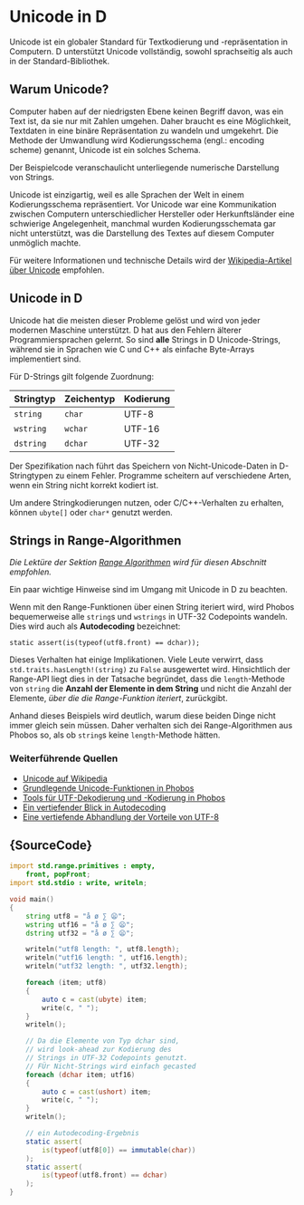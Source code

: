 # Unicode in D

Unicode ist ein globaler Standard für Textkodierung und 
-repräsentation in Computern. D unterstützt Unicode 
vollständig, sowohl sprachseitig als auch in der 
Standard-Bibliothek.

## Warum Unicode?

Computer haben auf der niedrigsten Ebene keinen Begriff 
davon, was ein Text ist, da sie nur mit Zahlen umgehen.
Daher braucht es eine Möglichkeit, Textdaten in eine
binäre Repräsentation zu wandeln und umgekehrt. Die Methode
der Umwandlung wird Kodierungsschema (engl.: encoding scheme)
genannt, Unicode ist ein solches Schema.

Der Beispielcode veranschaulicht unterliegende numerische
Darstellung von Strings.

Unicode ist einzigartig, weil es alle Sprachen der Welt in
einem Kodierungsschema repräsentiert. Vor Unicode war eine
Kommunikation zwischen Computern unterschiedlicher Hersteller
oder Herkunftsländer eine schwierige Angelegenheit, manchmal
wurden Kodierungsschemata gar nicht unterstützt, was die 
Darstellung des Textes auf diesem Computer unmöglich machte.

Für weitere Informationen und technische Details wird der
[Wikipedia-Artikel über Unicode](https://de.wikipedia.org/wiki/Unicode)
empfohlen.

## Unicode in D

Unicode hat die meisten dieser Probleme gelöst und wird von
jeder modernen Maschine unterstützt. D hat aus den Fehlern
älterer Programmiersprachen gelernt. So sind **alle** Strings 
in D Unicode-Strings, während sie in Sprachen wie C und C++
als einfache Byte-Arrays implementiert sind.

Für D-Strings gilt folgende Zuordnung:

| Stringtyp | Zeichentyp | Kodierung |
|-----------|------------|-----------|
| `string`  | `char`     | UTF-8     |
| `wstring` | `wchar`    | UTF-16    |
| `dstring` | `dchar`    | UTF-32    |


Der Spezifikation nach führt das Speichern von Nicht-Unicode-Daten
in D-Stringtypen zu einem Fehler. Programme scheitern auf
verschiedene Arten, wenn ein String nicht korrekt kodiert ist.

Um andere Stringkodierungen nutzen, oder C/C++-Verhalten zu 
erhalten, können `ubyte[]` oder `char*` genutzt werden.

## Strings in Range-Algorithmen

*Die Lektüre der Sektion [Range Algorithmen](gems/range-algorithms) 
wird für diesen Abschnitt empfohlen.*

Ein paar wichtige Hinweise sind im Umgang mit Unicode in D zu beachten.

Wenn mit den Range-Funktionen über einen String iteriert wird,
wird Phobos bequemerweise alle `string`s und `wstrings` in UTF-32
Codepoints wandeln. Dies wird auch als **Autodecoding** bezeichnet:

```
static assert(is(typeof(utf8.front) == dchar));
```

Dieses Verhalten hat einige Implikationen. Viele Leute verwirrt,
dass `std.traits.hasLength!(string)` zu `False` ausgewertet wird.
Hinsichtlich der Range-API liegt dies in der Tatsache begründet,
dass die `length`-Methode von `string` die **Anzahl der Elemente in
dem String** und nicht die Anzahl der Elemente, *über die die 
Range-Funktion iteriert*, zurückgibt.

Anhand dieses Beispiels wird deutlich, warum diese beiden Dinge
nicht immer gleich sein müssen. Daher verhalten sich dei Range-Algorithmen
aus Phobos so, als ob `string`s keine `length`-Methode hätten.

### Weiterführende Quellen

- [Unicode auf Wikipedia](https://de.wikipedia.org/wiki/Unicode)
- [Grundlegende Unicode-Funktionen in Phobos](https://dlang.org/phobos/std_uni.html)
- [Tools für UTF-Dekodierung und -Kodierung in Phobos](https://dlang.org/phobos/std_utf.html)
- [Ein vertiefender Blick in Autodecoding](https://jackstouffer.com/blog/d_auto_decoding_and_you.html)
- [Eine vertiefende Abhandlung der Vorteile von UTF-8](http://utf8everywhere.org/)

## {SourceCode}

```d
import std.range.primitives : empty,
    front, popFront;
import std.stdio : write, writeln;

void main()
{
    string utf8 = "å ø ∑ 😦";
    wstring utf16 = "å ø ∑ 😦";
    dstring utf32 = "å ø ∑ 😦";

    writeln("utf8 length: ", utf8.length);
    writeln("utf16 length: ", utf16.length);
    writeln("utf32 length: ", utf32.length);

    foreach (item; utf8)
    {
        auto c = cast(ubyte) item;
        write(c, " ");
    }
    writeln();

    // Da die Elemente von Typ dchar sind,
    // wird look-ahead zur Kodierung des
    // Strings in UTF-32 Codepoints genutzt.
    // FÜr Nicht-Strings wird einfach gecasted
    foreach (dchar item; utf16)
    {
        auto c = cast(ushort) item;
        write(c, " ");
    }
    writeln();

    // ein Autodecoding-Ergebnis
    static assert(
        is(typeof(utf8[0]) == immutable(char))
    );
    static assert(
        is(typeof(utf8.front) == dchar)
    );
}
```
